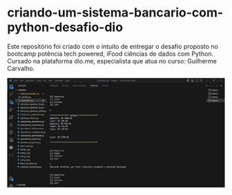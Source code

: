 # criando-um-sistema-bancario-com-python-desafio-dio

Este repositório foi criado com o intuito de entregar o desafio proposto no bootcamp potência tech powered, iFood ciências de dados com Python. Cursado na plataforma dio.me, especialista que atua no curso: Guilherme Carvalho.

<img src="imagem_ilustrativa.PNG" />
